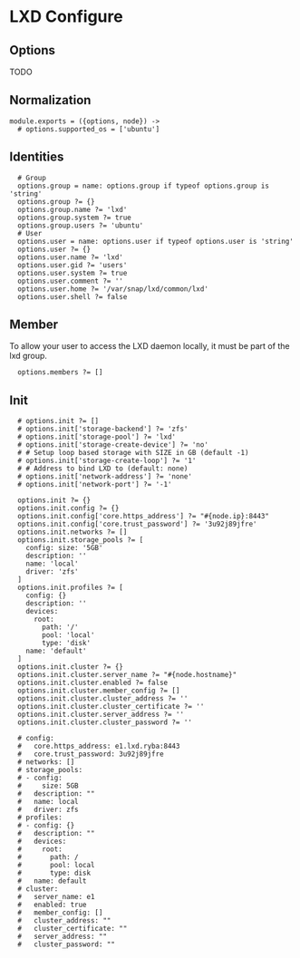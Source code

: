 
# LXD Configure

## Options

TODO

## Normalization

    module.exports = ({options, node}) ->
      # options.supported_os = ['ubuntu']
      
## Identities

      # Group
      options.group = name: options.group if typeof options.group is 'string'
      options.group ?= {}
      options.group.name ?= 'lxd'
      options.group.system ?= true
      options.group.users ?= 'ubuntu'
      # User
      options.user = name: options.user if typeof options.user is 'string'
      options.user ?= {}
      options.user.name ?= 'lxd'
      options.user.gid ?= 'users'
      options.user.system ?= true
      options.user.comment ?= ''
      options.user.home ?= '/var/snap/lxd/common/lxd'
      options.user.shell ?= false

## Member

To allow your user to access the LXD daemon locally, it must be part of the lxd group.

      options.members ?= []

## Init

      # options.init ?= []
      # options.init['storage-backend'] ?= 'zfs'
      # options.init['storage-pool'] ?= 'lxd'
      # options.init['storage-create-device'] ?= 'no'
      # # Setup loop based storage with SIZE in GB (default -1)
      # options.init['storage-create-loop'] ?= '1'
      # # Address to bind LXD to (default: none)
      # options.init['network-address'] ?= 'none'
      # options.init['network-port'] ?= '-1'
      
      options.init ?= {}
      options.init.config ?= {}
      options.init.config['core.https_address'] ?= "#{node.ip}:8443"
      options.init.config['core.trust_password'] ?= '3u92j89jfre'
      options.init.networks ?= []
      options.init.storage_pools ?= [
        config: size: '5GB'
        description: ''
        name: 'local'
        driver: 'zfs'
      ]
      options.init.profiles ?= [
        config: {}
        description: ''
        devices:
          root:
            path: '/'
            pool: 'local'
            type: 'disk'
        name: 'default'
      ]
      options.init.cluster ?= {}
      options.init.cluster.server_name ?= "#{node.hostname}"
      options.init.cluster.enabled ?= false
      options.init.cluster.member_config ?= []
      options.init.cluster.cluster_address ?= ''
      options.init.cluster.cluster_certificate ?= ''
      options.init.cluster.server_address ?= ''
      options.init.cluster.cluster_password ?= ''
      
      # config:
      #   core.https_address: e1.lxd.ryba:8443
      #   core.trust_password: 3u92j89jfre
      # networks: []
      # storage_pools:
      # - config:
      #     size: 5GB
      #   description: ""
      #   name: local
      #   driver: zfs
      # profiles:
      # - config: {}
      #   description: ""
      #   devices:
      #     root:
      #       path: /
      #       pool: local
      #       type: disk
      #   name: default
      # cluster:
      #   server_name: e1
      #   enabled: true
      #   member_config: []
      #   cluster_address: ""
      #   cluster_certificate: ""
      #   server_address: ""
      #   cluster_password: ""
